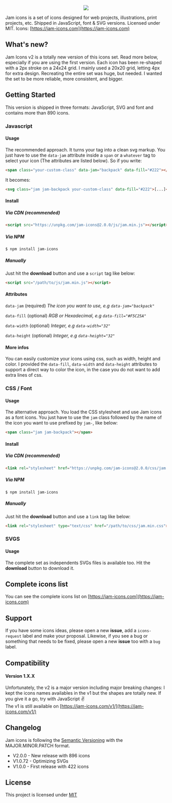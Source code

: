 
<p align="center">
  <img src="https://jam-icons.com/static/img/logo.svg">
</p>

Jam icons is a set of icons designed for web projects, illustrations, print projects, etc. Shipped in JavaScript, font &amp; SVG versions. Licensed under MIT.
Icons: [https://jam-icons.com](https://jam-icons.com)

## What's new?

Jam Icons v2 is a totally new version of this icons set. Read more below, especially if you are using the first version.
Each icon has been re-shaped with a 2px stroke on a 24x24 grid. I mainly used a 20x20 grid, letting 4px for extra design.
Recreating the entire set was huge, but needed. I wanted the set to be more reliable, more consistent, and bigger.


## Getting Started
This version is shipped in three formats: JavaScript, SVG and font and contains more than 890 icons.
### Javascript
#### Usage
The recommended approach. It turns your tag into a clean svg markup. You just have to use the `data-jam` attribute inside a `span` or a `whatever` tag to select your icon (The attributes are listed below). So if you write:
```html
<span class="your-custom-class" data-jam="backpack" data-fill="#222"></span>
```

It becomes:
```html
<svg class="jam jam-backpack your-custom-class" data-fill="#222">[...]</svg>
```


#### Install
##### Via CDN (recommended)

```html
<script src="https://unpkg.com/jam-icons@2.0.0/js/jam.min.js"></script>
```
##### Via NPM

```
$ npm install jam-icons
```
##### Manually
Just hit the **download** button and use a `script` tag like below:
```html
<script src="/path/to/js/jam.min.js"></script>
```


#### Attributes

`data-jam` (required) *The icon you want to use, e.g `data-jam="backpack"`*

`data-fill` (optional) *RGB or Hexadecimal, e.g `data-fill="#F5C25A"`*

`data-width` (optional) *Integer, e.g `data-width="32"`*

`data-height` (optional) *Integer, e.g `data-height="32"`*


#### More infos

You can easily customize your icons using css, such as width, height and color. I provided the `data-fill`, `data-width` and `data-height` attributes to support a direct way to color the icon, in the case you do not want to add extra lines of css.


### CSS / Font

#### Usage
The alternative approach. You load the CSS stylesheet and use Jam icons as a font icons. You just have to use the `jam` class followed by the name of the icon you want to use prefixed by `jam-`, like below:
```html
<span class="jam jam-backpack"></span>
```
#### Install
##### Via CDN (recommended)
```html
<link rel="stylesheet" href="https://unpkg.com/jam-icons@2.0.0/css/jam.min.css">
```
##### Via NPM
```
$ npm install jam-icons
```
##### Manually
Just hit the **download** button and use a `link` tag like below:
```html
<link rel="stylesheet" type="text/css" href="/path/to/css/jam.min.css">
```


### SVGS
#### Usage
The complete set as independents SVGs files is available too.
Hit the **download** button to download it.


## Complete icons list
You can see the complete icons list on [https://jam-icons.com](https://jam-icons.com)

## Support
If you have some icons ideas, please open a new **issue**, add a `icons-request` label and make your proposal.
Likewise, if you see a bug or something that needs to be fixed, please open a new **issue** too with a `bug` label.

## Compatibility
#### Version 1.X.X
Unfortunately, the v2 is a major version including major breaking changes: I kept the icons names availables in the v1 but the shapes are totally new. If you give it a go, try with JavaScript ✌️ <br/>
The v1 is still available on [https://jam-icons.com/v1/](https://jam-icons.com/v1/)

## Changelog
Jam icons is following the [Semantic Versioning](http://semver.org/) with the MAJOR.MINOR.PATCH format.
- V2.0.0  - New release with 896 icons
- V1.0.72 - Optimizing SVGs
- V1.0.0 - First release with 422 icons

## License
This project is licensed under [MIT](https://opensource.org/licenses/MIT)
